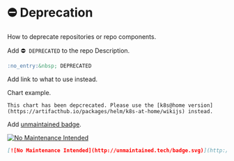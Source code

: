 # :no_entry: Deprecation

How to deprecate repositories or repo components.

Add  :no_entry:&nbsp; `DEPRECATED` to the repo Description.

```markdown
:no_entry:&nbsp; DEPRECATED
```

Add link to what to use instead.

Chart example.

```
This chart has been depcrecated. Please use the [k8s@home version](https://artifacthub.io/packages/helm/k8s-at-home/wikijs) instead.
```

Add [unmaintained badge](http://unmaintained.tech/).

[![No Maintenance Intended](http://unmaintained.tech/badge.svg)](http://unmaintained.tech/)

```markdown
[![No Maintenance Intended](http://unmaintained.tech/badge.svg)](http://unmaintained.tech/)
```
